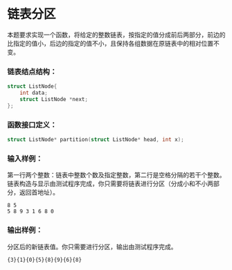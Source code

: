 # 链表分区
本题要求实现一个函数，将给定的整数链表，按指定的值分成前后两部分，前边的比指定的值小，后边的指定的值不小，且保持各组数据在原链表中的相对位置不变。
### 链表结点结构：
```c
struct ListNode{
    int data;
    struct ListNode *next;
};
```

### 函数接口定义：
```c
struct ListNode* partition(struct ListNode* head, int x);
```

### 输入样例：
第一行两个整数：链表中整数个数及指定整数，第二行是空格分隔的若干个整数。
链表构造与显示由测试程序完成，你只需要将链表进行分区（分成小和不小两部分，返回首地址）。
```in
8 5
5 8 9 3 1 6 8 0
```
### 输出样例：
分区后的新链表值。你只需要进行分区，输出由测试程序完成。

```out
{3}{1}{0}{5}{8}{9}{6}{8}
```

